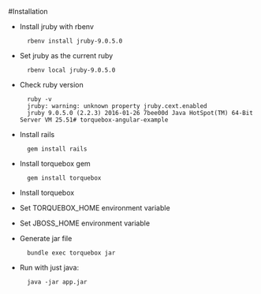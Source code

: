 #Installation

+ Install jruby with rbenv

    	rbenv install jruby-9.0.5.0
    
+ Set jruby as the current ruby

    	rbenv local jruby-9.0.5.0
  
+ Check ruby version

    	ruby -v
    	jruby: warning: unknown property jruby.cext.enabled
    	jruby 9.0.5.0 (2.2.3) 2016-01-26 7bee00d Java HotSpot(TM) 64-Bit Server VM 25.51# torquebox-angular-example

+ Install rails

    	gem install rails

+ Install torquebox gem

    	gem install torquebox

+ Install torquebox
+ Set TORQUEBOX_HOME environment variable
+ Set JBOSS_HOME environment variable
+ Generate jar file

    	bundle exec torquebox jar

+ Run with just java:

    	java -jar app.jar